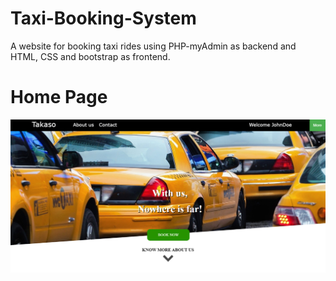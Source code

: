 # Taxi-Booking-System
A website for booking taxi rides using PHP-myAdmin as backend and HTML, CSS and bootstrap as frontend.

<h1>Home Page</h1>

![Capture](https://github.com/KalpakGaonkar/Taxi-Booking-System/blob/master/website_images/Capture.PNG)
